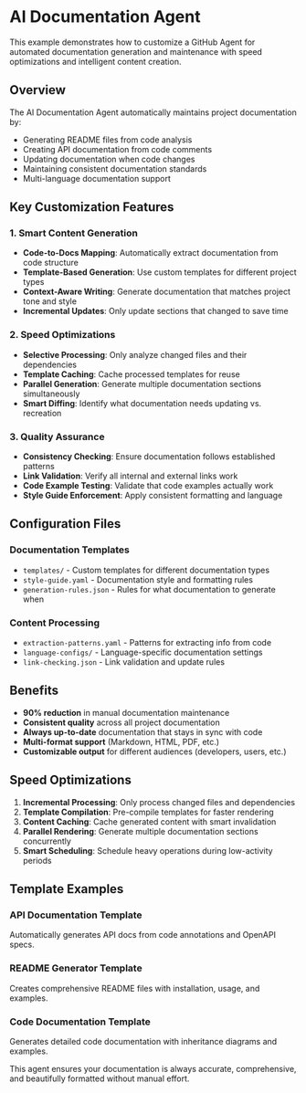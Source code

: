 # AI Documentation Agent

This example demonstrates how to customize a GitHub Agent for automated documentation generation and maintenance with speed optimizations and intelligent content creation.

## Overview

The AI Documentation Agent automatically maintains project documentation by:
- Generating README files from code analysis
- Creating API documentation from code comments
- Updating documentation when code changes
- Maintaining consistent documentation standards
- Multi-language documentation support

## Key Customization Features

### 1. Smart Content Generation
- **Code-to-Docs Mapping**: Automatically extract documentation from code structure
- **Template-Based Generation**: Use custom templates for different project types
- **Context-Aware Writing**: Generate documentation that matches project tone and style
- **Incremental Updates**: Only update sections that changed to save time

### 2. Speed Optimizations
- **Selective Processing**: Only analyze changed files and their dependencies
- **Template Caching**: Cache processed templates for reuse
- **Parallel Generation**: Generate multiple documentation sections simultaneously
- **Smart Diffing**: Identify what documentation needs updating vs. recreation

### 3. Quality Assurance
- **Consistency Checking**: Ensure documentation follows established patterns
- **Link Validation**: Verify all internal and external links work
- **Code Example Testing**: Validate that code examples actually work
- **Style Guide Enforcement**: Apply consistent formatting and language

## Configuration Files

### Documentation Templates
- `templates/` - Custom templates for different documentation types
- `style-guide.yaml` - Documentation style and formatting rules
- `generation-rules.json` - Rules for what documentation to generate when

### Content Processing
- `extraction-patterns.yaml` - Patterns for extracting info from code
- `language-configs/` - Language-specific documentation settings
- `link-checking.json` - Link validation and update rules

## Benefits

- **90% reduction** in manual documentation maintenance
- **Consistent quality** across all project documentation  
- **Always up-to-date** documentation that stays in sync with code
- **Multi-format support** (Markdown, HTML, PDF, etc.)
- **Customizable output** for different audiences (developers, users, etc.)

## Speed Optimizations

1. **Incremental Processing**: Only process changed files and dependencies
2. **Template Compilation**: Pre-compile templates for faster rendering
3. **Content Caching**: Cache generated content with smart invalidation
4. **Parallel Rendering**: Generate multiple documentation sections concurrently
5. **Smart Scheduling**: Schedule heavy operations during low-activity periods

## Template Examples

### API Documentation Template
Automatically generates API docs from code annotations and OpenAPI specs.

### README Generator Template  
Creates comprehensive README files with installation, usage, and examples.

### Code Documentation Template
Generates detailed code documentation with inheritance diagrams and examples.

This agent ensures your documentation is always accurate, comprehensive, and beautifully formatted without manual effort.
